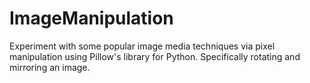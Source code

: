 # ImageManipulation
Experiment with some popular image media techniques via pixel manipulation using Pillow's library for Python. Specifically rotating and mirroring an image.
